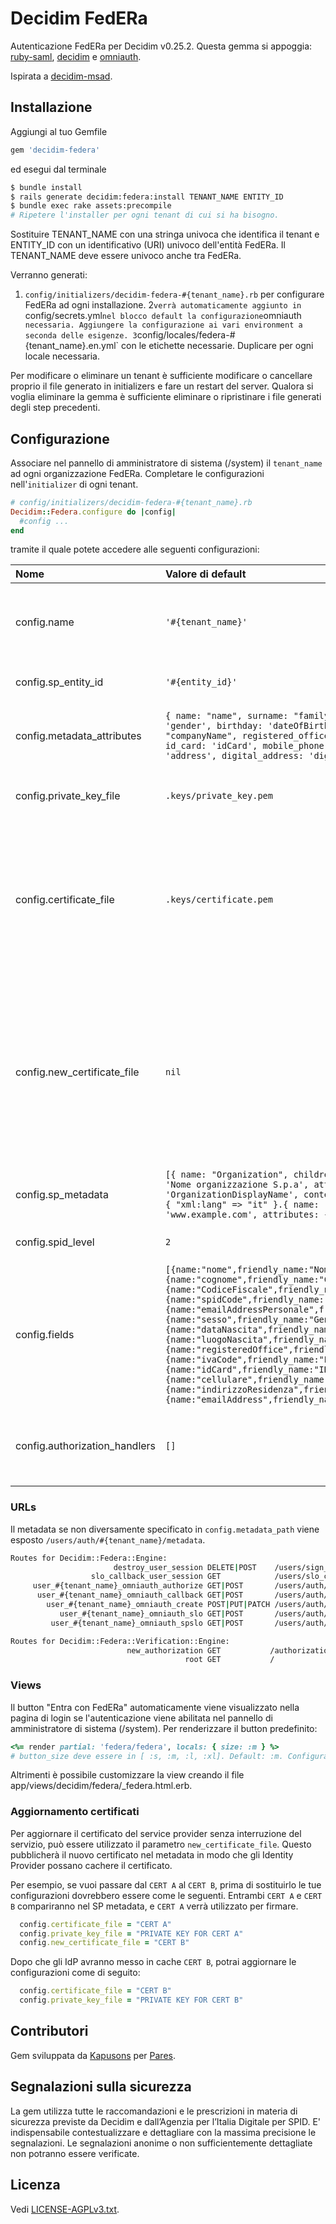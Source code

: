 # Decidim FedERa
Autenticazione FedERa per Decidim v0.25.2. Questa gemma si appoggia: [ruby-saml](https://github.com/onelogin/ruby-saml), [decidim](https://github.com/decidim/decidim/tree/v0.25.2) e [omniauth](https://github.com/omniauth/omniauth).

Ispirata a [decidim-msad](https://github.com/mainio/decidim-module-msad).

## Installazione
Aggiungi al tuo Gemfile

```ruby
gem 'decidim-federa'
```

ed esegui dal terminale
```bash
$ bundle install
$ rails generate decidim:federa:install TENANT_NAME ENTITY_ID
$ bundle exec rake assets:precompile
# Ripetere l'installer per ogni tenant di cui si ha bisogno.
```
Sostituire TENANT_NAME con una stringa univoca che identifica il tenant e ENTITY_ID con un identificativo (URI) univoco dell'entità FedERa.
Il TENANT_NAME deve essere univoco anche tra FedERa.

Verranno generati:
1. `config/initializers/decidim-federa-#{tenant_name}.rb` per configurare FedERa ad ogni installazione.
2`verrà automaticamente aggiunto in `config/secrets.yml` nel blocco default la configurazione `omniauth` necessaria. Aggiungere la configurazione ai vari environment a seconda delle esigenze.
3`config/locales/federa-#{tenant_name}.en.yml` con le etichette necessarie. Duplicare per ogni locale necessaria.

Per modificare o eliminare un tenant è sufficiente modificare o cancellare proprio il file generato in initializers e fare un restart del server.
Qualora si voglia eliminare la gemma è sufficiente eliminare o ripristinare i file generati degli step precedenti.

## Configurazione
Associare nel pannello di amministratore di sistema (/system) il `tenant_name` ad ogni organizzazione FedERa.
Completare le configurazioni nell'`initializer` di ogni tenant.

```ruby
# config/initializers/decidim-federa-#{tenant_name}.rb
Decidim::Federa.configure do |config|
  #config ...
end
```
tramite il quale potete accedere alle seguenti configurazioni:

|Nome| Valore di default                                                                                                                                                                                                                                                                                                                                                                                                                                                                                                                                                                                                                                                                                                                                                                                                                                                                                                                                              | Descrizione                                                                                                                                                                                                            |Obbligatorio|
|:---|:---------------------------------------------------------------------------------------------------------------------------------------------------------------------------------------------------------------------------------------------------------------------------------------------------------------------------------------------------------------------------------------------------------------------------------------------------------------------------------------------------------------------------------------------------------------------------------------------------------------------------------------------------------------------------------------------------------------------------------------------------------------------------------------------------------------------------------------------------------------------------------------------------------------------------------------------------------------|:-----------------------------------------------------------------------------------------------------------------------------------------------------------------------------------------------------------------------|:---|
|config.name| `'#{tenant_name}'`                                                                                                                                                                                                                                                                                                                                                                                                                                                                                                                                                                                                                                                                                                                                                                                                                                                                                                                                             | Identificativo univoco di ogni tenant. Compilato automaticamente dall'installer                                                                                                                                        |✓|
|config.sp_entity_id| `'#{entity_id}'`                                                                                                                                                                                                                                                                                                                                                                                                                                                                                                                                                                                                                                                                                                                                                                                                                                                                                                                                               | Identificativo univoco (URI) del Service Provider                                                                                                                                                                      |✓|
|config.metadata_attributes| `{ name: "name", surname: "familyName", fiscal_code: 'fiscalNumber', gender: 'gender', birthday: 'dateOfBirth', birthplace: "placeOfBirth", company_name: "companyName", registered_office: "registeredOffice", iva_code: "ivaCode", id_card: 'idCard', mobile_phone: 'mobilePhone', email: 'email', address: 'address', digital_address: 'digitalAddress' }`                                                                                                                                                                                                                                                                                                                                                                                                                                                                                                                                                                                                  | Attibuti che verranno salvati all'autenticazione con relativo mapping                                                                                                                                                  ||
|config.private_key_file| `.keys/private_key.pem`                                                                                                                                                                                                                                                                                                                                                                                                                                                                                                                                                                                                                                                                                                                                                                                                                                                                                                                                        | Percorso relativo alla root dell'app della chiave privata                                                                                                                                                              |✓|
|config.certificate_file| `.keys/certificate.pem`                                                                                                                                                                                                                                                                                                                                                                                                                                                                                                                                                                                                                                                                                                                                                                                                                                                                                                                                        | Percorso relativo alla root dell'app del certificato. La data di scadenza verrà visualizzata nel pannello di amministratore di sistema (/system) una volta associato con il tenant_name.                               |✓|
|config.new_certificate_file| `nil`                                                                                                                                                                                                                                                                                                                                                                                                                                                                                                                                                                                                                                                                                                                                                                                                                                                                                                                                                          | Percorso relativo alla root dell'app del nuovo certificato in caso di sostituzione. La data di scadenza verrà visualizzata nel pannello di amministratore di sistema (/system) una volta associato con il tenant_name. ||
|config.sp_metadata| `[{ name: "Organization", children: [ { name: 'OrganizationName', content: 'Nome organizzazione S.p.a', attributes: { "xml:lang" => "it" }.{ name: 'OrganizationDisplayName', content: 'Nome organizzazione S.p.a', attributes: { "xml:lang" => "it" }.{ name: 'OrganizationURL', content: 'www.example.com', attributes: { "xml:lang" => "it" }]`                                                                                                                                                                                                                                                                                                                                                                                                                                                                                                                                                                                                             | Configurazioni aggiuntive relative al service provider.                                                                                                                                                                |✓|
|config.spid_level| `2`                                                                                                                                                                                                                                                                                                                                                                                                                                                                                                                                                                                                                                                                                                                                                                                                                                                                                                                                                            | Il livello SPID richiesto dal tenant                                                                                                                                                                                   ||
|config.fields| `[{name:"nome",friendly_name:"Nome",is_required:true},{name:"cognome",friendly_name:"Cognome",is_required:true},{name:"CodiceFiscale",friendly_name:"Codice Fiscale",is_required:true},{name:"spidCode",friendly_name:"Codice SPID",is_required:true},{name:"emailAddressPersonale",friendly_name:"Email",is_required:true},{name:"sesso",friendly_name:"Genere",is_required:true},{name:"dataNascita",friendly_name:"Data di nascita",is_required:true},{name:"luogoNascita",friendly_name:"Luogo di nascita",is_required:true},{name:"registeredOffice",friendly_name:"registeredOffice",is_required:true},{name:"ivaCode",friendly_name:"Partita IVA",is_required:true},{name:"idCard",friendly_name:"ID Carta",is_required:true},{name:"cellulare",friendly_name:"Numero di telefono",is_required:true},{name:"indirizzoResidenza",friendly_name:"Indirizzo",is_required:true},{name:"emailAddress",friendly_name:"Indirizzo digitale",is_required:true}]` | Attributi richiesti all'Identity Provider. Configurazioni relative al service provider.                                                                                                                                |✓|
|config.authorization_handlers| `[]`                                                                                                                                                                                                                                                                                                                                                                                                                                                                                                                                                                                                                                                                                                                                                                                                                                                                                                                                                          | Permette di aggiungere altre autorizzazioni da eseguire successivamente a FedERa                                                                                                                                       ||


### URLs
Il metadata se non diversamente specificato in `config.metadata_path` viene esposto `/users/auth/#{tenant_name}/metadata`.

```bash
Routes for Decidim::Federa::Engine:
                       destroy_user_session DELETE|POST    /users/sign_out(.:format)                     decidim/federa/sessions#destroy
                  slo_callback_user_session GET            /users/slo_callback(.:format)                 decidim/federa/sessions#slo_callback
     user_#{tenant_name}_omniauth_authorize GET|POST       /users/auth/#{tenant_name}(.:format)          decidim/federa/omniauth_callbacks#passthru
      user_#{tenant_name}_omniauth_callback GET|POST       /users/auth/#{tenant_name}/callback(.:format) decidim/#{tenant_name}/omniauth_callbacks#federa
        user_#{tenant_name}_omniauth_create POST|PUT|PATCH /users/auth/#{tenant_name}/create(.:format)   decidim/federa/omniauth_callbacks#create
           user_#{tenant_name}_omniauth_slo GET|POST       /users/auth/#{tenant_name}/slo(.:format)      decidim/federa/sessions#slo
         user_#{tenant_name}_omniauth_spslo GET|POST       /users/auth/#{tenant_name}/spslo(.:format)    decidim/federa/sessions#spslo

Routes for Decidim::Federa::Verification::Engine:
                          new_authorization GET           /authorizations/new(.:format)                   decidim/federa/verification/authorizations#new
                                       root GET           /                                               decidim/federa/verification/authorizations#new

```

### Views
Il button "Entra con FedERa" automaticamente viene visualizzato nella pagina di login se l'autenticazione viene abilitata nel pannello di amministratore di sistema (/system).
Per renderizzare il button predefinito:

```ruby
<%= render partial: 'federa/federa', locals: { size: :m } %>
# button_size deve essere in [ :s, :m, :l, :xl]. Default: :m. Configurabile nel pannello di amministratore di sistema (/system) per ogni tenant.
```
Altrimenti è possibile customizzare la view creando il file app/views/decidim/federa/_federa.html.erb.

### Aggiornamento certificati
Per aggiornare il certificato del service provider senza interruzione del servizio, può essere utilizzato il parametro `new_certificate_file`. 
Questo pubblicherà il nuovo certificato nel metadata in modo che gli Identity Provider possano cachere il certificato.

Per esempio, se vuoi passare dal `CERT A` al `CERT B`, prima di sostituirlo le tue configurazioni dovrebbero essere come le seguenti.
Entrambi `CERT A` e `CERT B` compariranno nel SP metadata, e `CERT A` verrà utilizzato per firmare.

```ruby
  config.certificate_file = "CERT A"
  config.private_key_file = "PRIVATE KEY FOR CERT A"
  config.new_certificate_file = "CERT B"
```

Dopo che gli IdP avranno messo in cache `CERT B`, potrai aggiornare le configurazioni come di seguito:

```ruby
  config.certificate_file = "CERT B"
  config.private_key_file = "PRIVATE KEY FOR CERT B"
```
## Contributori
Gem sviluppata da [Kapusons](https://www.kapusons.it) per [Pares](https://pares.it).

## Segnalazioni sulla sicurezza
La gem utilizza tutte le raccomandazioni e le prescrizioni in materia di sicurezza previste da Decidim e dall’Agenzia per l’Italia Digitale per SPID. E' indispensabile contestualizzare e dettagliare con la massima precisione le segnalazioni. Le segnalazioni anonime o non sufficientemente dettagliate non potranno essere verificate.


## Licenza
Vedi [LICENSE-AGPLv3.txt](LICENSE-AGPLv3.txt).
